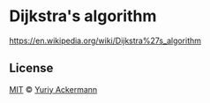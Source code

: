 Dijkstra's algorithm
===

https://en.wikipedia.org/wiki/Dijkstra%27s_algorithm

## License

[MIT](https://github.com/herrjemand/dijkstras-algorithm-py/blob/master/LICENSE.md) © [Yuriy Ackermann](https://jeman.de/)